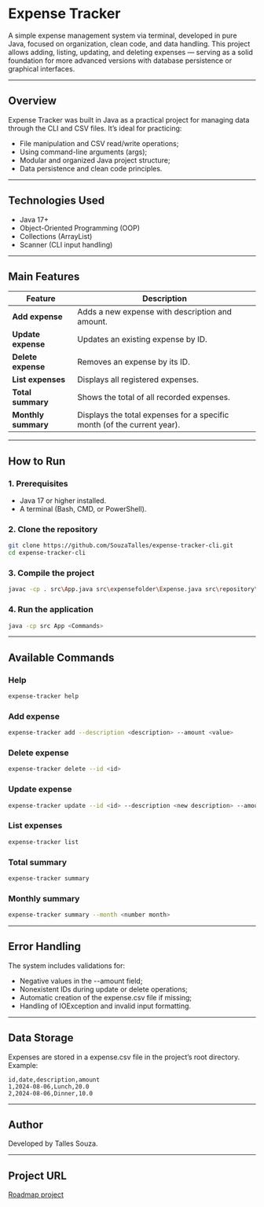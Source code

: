 # Expense Tracker

A simple expense management system via terminal, developed in pure Java, focused on organization, clean code, and data handling.
This project allows adding, listing, updating, and deleting expenses — serving as a solid foundation for more advanced versions with database persistence or graphical interfaces.

---

## Overview
Expense Tracker was built in Java as a practical project for managing data through the CLI and CSV files.
It’s ideal for practicing:
- File manipulation and CSV read/write operations;
- Using command-line arguments (args);
- Modular and organized Java project structure;
- Data persistence and clean code principles.

---

## Technologies Used
- Java 17+
- Object-Oriented Programming (OOP)
- Collections (ArrayList)
- Scanner (CLI input handling)

---

## Main Features
| Feature | Description |
|----------------|------------|
| **Add expense** | Adds a new expense with description and amount. |
| **Update expense** | Updates an existing expense by ID. |
| **Delete expense** | Removes an expense by its ID. |
| **List expenses** | Displays all registered expenses. |
| **Total summary** | Shows the total of all recorded expenses. |
| **Monthly summary** | Displays the total expenses for a specific month (of the current year). |

---

## How to Run

### 1. Prerequisites

- Java 17 or higher installed.
- A terminal (Bash, CMD, or PowerShell).

### 2. Clone the repository
```bash
git clone https://github.com/SouzaTalles/expense-tracker-cli.git
cd expense-tracker-cli
```


### 3. Compile the project
```bash
javac -cp . src\App.java src\expensefolder\Expense.java src\repository\ExpenseRepository.java
```

### 4. Run the application
```bash
java -cp src App <Commands>
```

---

## Available Commands
### Help
```bash
expense-tracker help
```

### Add expense
```bash
expense-tracker add --description <description> --amount <value>
```

### Delete expense
```bash
expense-tracker delete --id <id>
```

### Update expense
```bash
expense-tracker update --id <id> --description <new description> --amount <new value>
```

### List expenses
```bash
expense-tracker list
```

### Total summary
```bash
expense-tracker summary
```

### Monthly summary
```bash
expense-tracker summary --month <number month>
```

---

## Error Handling

The system includes validations for:

- Negative values in the --amount field;
- Nonexistent IDs during update or delete operations;
- Automatic creation of the expense.csv file if missing;
- Handling of IOException and invalid input formatting.

---

## Data Storage

Expenses are stored in a expense.csv file in the project’s root directory.
Example:
```aiignore
id,date,description,amount
1,2024-08-06,Lunch,20.0
2,2024-08-06,Dinner,10.0
```

---

## Author

Developed by Talles Souza.

---

## Project URL
[Roadmap project](https://roadmap.sh/projects/expense-tracker) 